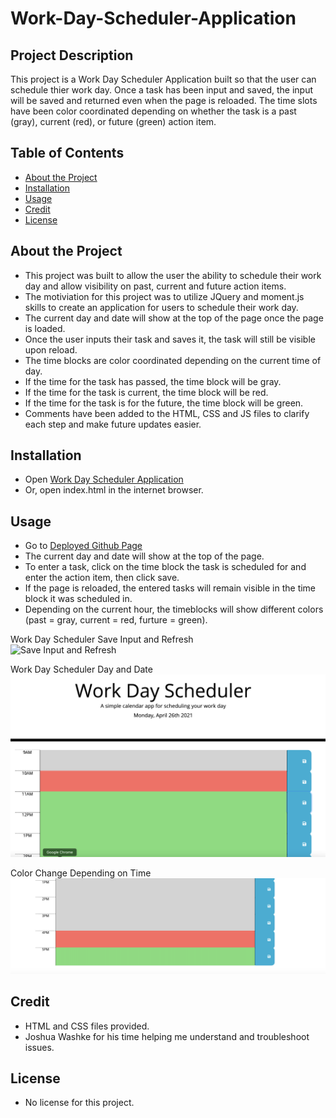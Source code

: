 # Work-Day-Scheduler-Application

## Project Description

This project is a Work Day Scheduler Application built so that the user can schedule thier work day.  Once a task has been input and saved, the input will be saved and returned even when the page is reloaded.  The time slots have been color coordinated depending on whether the task is a past (gray), current (red), or future (green) action item.  

## Table of Contents 

- [About the Project](#about-the-project)
- [Installation](#installation)
- [Usage](#usage)
- [Credit](#credit)
- [License](#license)

## About the Project

- This project was built to allow the user the ability to schedule their work day and allow visibility on past, current and future action items.
- The motiviation for this project was to utilize JQuery and moment.js skills to create an application for users to schedule their work day.
- The current day and date will show at the top of the page once the page is loaded.
- Once the user inputs their task and saves it, the task will still be visible upon reload.
- The time blocks are color coordinated depending on the current time of day.  
- If the time for the task has passed, the time block will be gray.
- If the time for the task is current, the time block will be red.
- If the time for the task is for the future, the time block will be green.
- Comments have been added to the HTML, CSS and JS files to clarify each step and make future updates easier.

## Installation

- Open [Work Day Scheduler Application](https://twashke.github.io/Work-Day-Scheduler-Application/) 
- Or, open index.html in the internet browser.

## Usage

- Go to [Deployed Github Page](https://twashke.github.io/Work-Day-Scheduler-Application/)
- The current day and date will show at the top of the page.
- To enter a task, click on the time block the task is scheduled for and enter the action item, then click save.
- If the page is reloaded, the entered tasks will remain visible in the time block it was scheduled in.
- Depending on the current hour, the timeblocks will show different colors (past = gray, current = red, furture = green).

Work Day Scheduler Save Input and Refresh \
![Save Input and Refresh](Assets/images/work-day-scheduler.gif) 

Work Day Scheduler Day and Date \
![Work Day and Date](Assets/images/work-day-date.png) 

Color Change Depending on Time \
![Color Change by Time](Assets/images/color-change-example.png) 


## Credit

- HTML and CSS files provided.
- Joshua Washke for his time helping me understand and troubleshoot issues.

## License

- No license for this project.